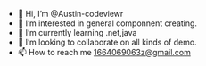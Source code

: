 - 👋 Hi, I’m @Austin-codeviewr
- 👀 I’m interested in general componnent creating.
- 🌱 I’m currently learning .net,java
- 💞️ I’m looking to collaborate on all kinds of demo.
- 📫 How to reach me 1664069063z@gmail.com

<!---
Austin-codeviewr/Austin-codeviewr is a ✨ special ✨ repository because its `README.md` (this file) appears on your GitHub profile.
You can click the Preview link to take a look at your changes.
--->

